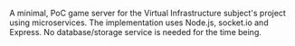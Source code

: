 A minimal, PoC game server for the Virtual Infrastructure subject's project using microservices. The implementation uses Node.js, socket.io and Express.
No database/storage service is needed for the time being.
